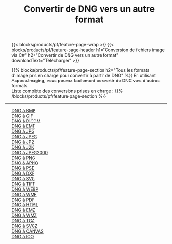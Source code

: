 ﻿---
title: Convertir de DNG vers un autre format 
weight: 3920
url: /fr/java/conversion/from/dng 
lang: fr
langdirlevel: 2
locales: zh-hans,ja,it,ru,de,es,fr,nl,id,lt,pl,pt,vi,tr,ko,zh-hant,ar,hi,th,sv,cs,uk,he
description: En utilisant Aspose.Imaging, vous pouvez facilement convertir de DNG vers un autre format
---

{{< blocks/products/pf/feature-page-wrap >}}
{{< blocks/products/pf/feature-page-header h1="Conversion de fichiers image via C#" h2="Convertir de DNG vers un autre format" downloadText="Télécharger" >}}


{{% blocks/products/pf/feature-page-section  h2="Tous les formats d'image pris en charge pour convertir à partir de DNG" %}}
En utilisant Aspose.Imaging, vous pouvez facilement convertir de DNG vers d'autres formats.
<br/>
Liste complète des conversions prises en charge :
{{% /blocks/products/pf/feature-page-section %}}
<div class="container-fluid productfamilypage bg-gray">
    <div class="convertypes bg-gray agp-content section">
        <div class="container">
		<hr style="margin-left:-20px;"/>
		<div class="row other-converters">
		    <div class='col-md-2 other-converter remove-lp remove-rp'><a href="/imaging/fr/java/conversion/dng-to-bmp" >DNG à BMP</a></div><div class='col-md-2 other-converter remove-lp remove-rp'><a href="/imaging/fr/java/conversion/dng-to-gif" >DNG à GIF</a></div><div class='col-md-2 other-converter remove-lp remove-rp'><a href="/imaging/fr/java/conversion/dng-to-dicom" >DNG à DICOM</a></div><div class='col-md-2 other-converter remove-lp remove-rp'><a href="/imaging/fr/java/conversion/dng-to-emf" >DNG à EMF</a></div><div class='col-md-2 other-converter remove-lp remove-rp'><a href="/imaging/fr/java/conversion/dng-to-jpg" >DNG à JPG</a></div><div class='col-md-2 other-converter remove-lp remove-rp'><a href="/imaging/fr/java/conversion/dng-to-jpeg" >DNG à JPEG</a></div><div class='col-md-2 other-converter remove-lp remove-rp'><a href="/imaging/fr/java/conversion/dng-to-jp2" >DNG à JP2</a></div><div class='col-md-2 other-converter remove-lp remove-rp'><a href="/imaging/fr/java/conversion/dng-to-j2k" >DNG à J2K</a></div><div class='col-md-2 other-converter remove-lp remove-rp'><a href="/imaging/fr/java/conversion/dng-to-jpeg2000" >DNG à JPEG2000</a></div><div class='col-md-2 other-converter remove-lp remove-rp'><a href="/imaging/fr/java/conversion/dng-to-png" >DNG à PNG</a></div><div class='col-md-2 other-converter remove-lp remove-rp'><a href="/imaging/fr/java/conversion/dng-to-apng" >DNG à APNG</a></div><div class='col-md-2 other-converter remove-lp remove-rp'><a href="/imaging/fr/java/conversion/dng-to-psd" >DNG à PSD</a></div><div class='col-md-2 other-converter remove-lp remove-rp'><a href="/imaging/fr/java/conversion/dng-to-dxf" >DNG à DXF</a></div><div class='col-md-2 other-converter remove-lp remove-rp'><a href="/imaging/fr/java/conversion/dng-to-svg" >DNG à SVG</a></div><div class='col-md-2 other-converter remove-lp remove-rp'><a href="/imaging/fr/java/conversion/dng-to-tiff" >DNG à TIFF</a></div><div class='col-md-2 other-converter remove-lp remove-rp'><a href="/imaging/fr/java/conversion/dng-to-webp" >DNG à WEBP</a></div><div class='col-md-2 other-converter remove-lp remove-rp'><a href="/imaging/fr/java/conversion/dng-to-wmf" >DNG à WMF</a></div><div class='col-md-2 other-converter remove-lp remove-rp'><a href="/imaging/fr/java/conversion/dng-to-pdf" >DNG à PDF</a></div><div class='col-md-2 other-converter remove-lp remove-rp'><a href="/imaging/fr/java/conversion/dng-to-html" >DNG à HTML</a></div><div class='col-md-2 other-converter remove-lp remove-rp'><a href="/imaging/fr/java/conversion/dng-to-emz" >DNG à EMZ</a></div><div class='col-md-2 other-converter remove-lp remove-rp'><a href="/imaging/fr/java/conversion/dng-to-wmz" >DNG à WMZ</a></div><div class='col-md-2 other-converter remove-lp remove-rp'><a href="/imaging/fr/java/conversion/dng-to-tga" >DNG à TGA</a></div><div class='col-md-2 other-converter remove-lp remove-rp'><a href="/imaging/fr/java/conversion/dng-to-svgz" >DNG à SVGZ</a></div><div class='col-md-2 other-converter remove-lp remove-rp'><a href="/imaging/fr/java/conversion/dng-to-canvas" >DNG à CANVAS</a></div><div class='col-md-2 other-converter remove-lp remove-rp'><a href="/imaging/fr/java/conversion/dng-to-ico" >DNG à ICO</a></div>
                </div>
        </div>
    </div>
</div>
<br/>

